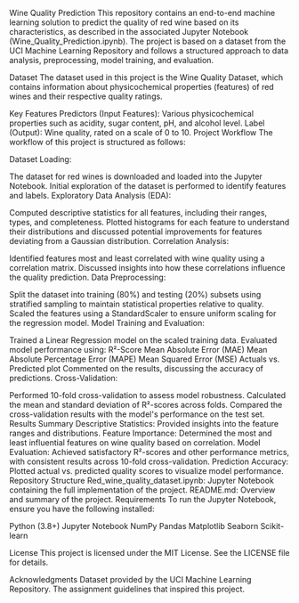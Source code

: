Wine Quality Prediction
This repository contains an end-to-end machine learning solution to predict the quality of red wine based on its characteristics, as described in the associated Jupyter Notebook (Wine_Quality_Prediction.ipynb). The project is based on a dataset from the UCI Machine Learning Repository and follows a structured approach to data analysis, preprocessing, model training, and evaluation.

Dataset
The dataset used in this project is the Wine Quality Dataset, which contains information about physicochemical properties (features) of red wines and their respective quality ratings.

Key Features
Predictors (Input Features): Various physicochemical properties such as acidity, sugar content, pH, and alcohol level.
Label (Output): Wine quality, rated on a scale of 0 to 10.
Project Workflow
The workflow of this project is structured as follows:

Dataset Loading:

The dataset for red wines is downloaded and loaded into the Jupyter Notebook.
Initial exploration of the dataset is performed to identify features and labels.
Exploratory Data Analysis (EDA):

Computed descriptive statistics for all features, including their ranges, types, and completeness.
Plotted histograms for each feature to understand their distributions and discussed potential improvements for features deviating from a Gaussian distribution.
Correlation Analysis:

Identified features most and least correlated with wine quality using a correlation matrix.
Discussed insights into how these correlations influence the quality prediction.
Data Preprocessing:

Split the dataset into training (80%) and testing (20%) subsets using stratified sampling to maintain statistical properties relative to quality.
Scaled the features using a StandardScaler to ensure uniform scaling for the regression model.
Model Training and Evaluation:

Trained a Linear Regression model on the scaled training data.
Evaluated model performance using:
R²-Score
Mean Absolute Error (MAE)
Mean Absolute Percentage Error (MAPE)
Mean Squared Error (MSE)
Actuals vs. Predicted plot
Commented on the results, discussing the accuracy of predictions.
Cross-Validation:

Performed 10-fold cross-validation to assess model robustness.
Calculated the mean and standard deviation of R²-scores across folds.
Compared the cross-validation results with the model's performance on the test set.
Results Summary
Descriptive Statistics: Provided insights into the feature ranges and distributions.
Feature Importance: Determined the most and least influential features on wine quality based on correlation.
Model Evaluation: Achieved satisfactory R²-scores and other performance metrics, with consistent results across 10-fold cross-validation.
Prediction Accuracy: Plotted actual vs. predicted quality scores to visualize model performance.
Repository Structure
Red_wine_quality_dataset.ipynb: Jupyter Notebook containing the full implementation of the project.
README.md: Overview and summary of the project.
Requirements
To run the Jupyter Notebook, ensure you have the following installed:

Python (3.8+)
Jupyter Notebook
NumPy
Pandas
Matplotlib
Seaborn
Scikit-learn

License
This project is licensed under the MIT License. See the LICENSE file for details.

Acknowledgments
Dataset provided by the UCI Machine Learning Repository.
The assignment guidelines that inspired this project.
